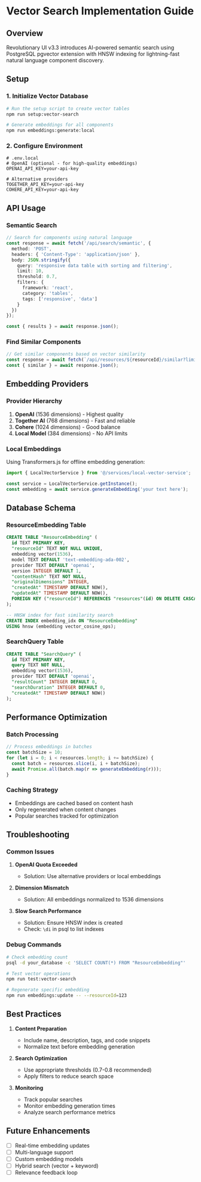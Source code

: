 # Vector Search Implementation Guide

## Overview

Revolutionary UI v3.3 introduces AI-powered semantic search using PostgreSQL pgvector extension with HNSW indexing for lightning-fast natural language component discovery.

## Setup

### 1. Initialize Vector Database

```bash
# Run the setup script to create vector tables
npm run setup:vector-search

# Generate embeddings for all components
npm run embeddings:generate:local
```

### 2. Configure Environment

```env
# .env.local
# OpenAI (optional - for high-quality embeddings)
OPENAI_API_KEY=your-api-key

# Alternative providers
TOGETHER_API_KEY=your-api-key
COHERE_API_KEY=your-api-key
```

## API Usage

### Semantic Search

```typescript
// Search for components using natural language
const response = await fetch('/api/search/semantic', {
  method: 'POST',
  headers: { 'Content-Type': 'application/json' },
  body: JSON.stringify({
    query: 'responsive data table with sorting and filtering',
    limit: 10,
    threshold: 0.7,
    filters: {
      framework: 'react',
      category: 'tables',
      tags: ['responsive', 'data']
    }
  })
});

const { results } = await response.json();
```

### Find Similar Components

```typescript
// Get similar components based on vector similarity
const response = await fetch(`/api/resources/${resourceId}/similar?limit=5`);
const { similar } = await response.json();
```

## Embedding Providers

### Provider Hierarchy

1. **OpenAI** (1536 dimensions) - Highest quality
2. **Together AI** (768 dimensions) - Fast and reliable
3. **Cohere** (1024 dimensions) - Good balance
4. **Local Model** (384 dimensions) - No API limits

### Local Embeddings

Using Transformers.js for offline embedding generation:

```javascript
import { LocalVectorService } from '@/services/local-vector-service';

const service = LocalVectorService.getInstance();
const embedding = await service.generateEmbedding('your text here');
```

## Database Schema

### ResourceEmbedding Table

```sql
CREATE TABLE "ResourceEmbedding" (
  id TEXT PRIMARY KEY,
  "resourceId" TEXT NOT NULL UNIQUE,
  embedding vector(1536),
  model TEXT DEFAULT 'text-embedding-ada-002',
  provider TEXT DEFAULT 'openai',
  version INTEGER DEFAULT 1,
  "contentHash" TEXT NOT NULL,
  "originalDimensions" INTEGER,
  "createdAt" TIMESTAMP DEFAULT NOW(),
  "updatedAt" TIMESTAMP DEFAULT NOW(),
  FOREIGN KEY ("resourceId") REFERENCES "resources"(id) ON DELETE CASCADE
);

-- HNSW index for fast similarity search
CREATE INDEX embedding_idx ON "ResourceEmbedding" 
USING hnsw (embedding vector_cosine_ops);
```

### SearchQuery Table

```sql
CREATE TABLE "SearchQuery" (
  id TEXT PRIMARY KEY,
  query TEXT NOT NULL,
  embedding vector(1536),
  provider TEXT DEFAULT 'openai',
  "resultCount" INTEGER DEFAULT 0,
  "searchDuration" INTEGER DEFAULT 0,
  "createdAt" TIMESTAMP DEFAULT NOW()
);
```

## Performance Optimization

### Batch Processing

```typescript
// Process embeddings in batches
const batchSize = 10;
for (let i = 0; i < resources.length; i += batchSize) {
  const batch = resources.slice(i, i + batchSize);
  await Promise.all(batch.map(r => generateEmbedding(r)));
}
```

### Caching Strategy

- Embeddings are cached based on content hash
- Only regenerated when content changes
- Popular searches tracked for optimization

## Troubleshooting

### Common Issues

1. **OpenAI Quota Exceeded**
   - Solution: Use alternative providers or local embeddings
   
2. **Dimension Mismatch**
   - Solution: All embeddings normalized to 1536 dimensions
   
3. **Slow Search Performance**
   - Solution: Ensure HNSW index is created
   - Check: `\di` in psql to list indexes

### Debug Commands

```bash
# Check embedding count
psql -d your_database -c 'SELECT COUNT(*) FROM "ResourceEmbedding"'

# Test vector operations
npm run test:vector-search

# Regenerate specific embedding
npm run embeddings:update -- --resourceId=123
```

## Best Practices

1. **Content Preparation**
   - Include name, description, tags, and code snippets
   - Normalize text before embedding generation
   
2. **Search Optimization**
   - Use appropriate thresholds (0.7-0.8 recommended)
   - Apply filters to reduce search space
   
3. **Monitoring**
   - Track popular searches
   - Monitor embedding generation times
   - Analyze search performance metrics

## Future Enhancements

- [ ] Real-time embedding updates
- [ ] Multi-language support
- [ ] Custom embedding models
- [ ] Hybrid search (vector + keyword)
- [ ] Relevance feedback loop